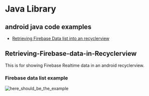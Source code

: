 # Java Library

## android java code examples
* [Retrieving Firebase Data list into an recyclerview](#Retrieving-Firebase-Data-in-Recyclerview)

## Retrieving-Firebase-data-in-Recyclerview
This is for showing Firebase Realtime data in an android recyclerview.

### Firebase data list example

![here_should_be_the_example](https://github.com/emilianscheel/android-java-library/blob/main/firebase-user-list-example.png)
